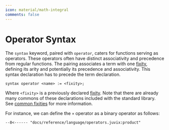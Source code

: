 ```yaml
---
icon: material/math-integral
comments: false
---
```


# Operator Syntax

The `syntax` keyword, paired with `operator`, caters for functions serving as
operators. These operators often have distinct associativity and precedence from
regular functions. The pairing associates a term with one [fixity](./fixity.md),
defining its arity and potentially its precedence and associativity. This syntax
declaration has to precede the term declaration.

```juvix
syntax operator <name> := <fixity>;
```

Where `<fixity>` is a previously declared [fixity](./fixity.md). Note that there
are already many commons of these declarations included with the standard
library. See [common fixities](./fixity.md#examples-of-fixity-declarations) for more
information.


For instance, we can define the `×` operator as a binary operator as follows:

```juvix
--8<------ "docs/reference/language/operators.juvix:product"
```

